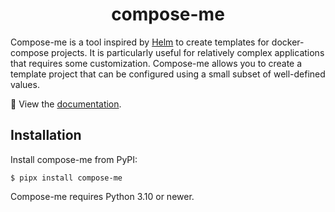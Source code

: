 <h1 align="center">compose-me</h1>

  [Helm]: https://helm.sh/
  [Jinja]: https://jinja.palletsprojects.com/

Compose-me is a tool inspired by [Helm][] to create templates for docker-compose projects. It is particularly useful
for relatively complex applications that requires some customization. Compose-me allows you to create a template
project that can be configured using a small subset of well-defined values.

📖 View the [documentation](https://niklasrosenstein.github.io/compose-me).

## Installation

Install compose-me from PyPI:

    $ pipx install compose-me

Compose-me requires Python 3.10 or newer.
